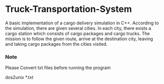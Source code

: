 # Truck-Transportation-System
A basic implementation of a cargo delivery simulation in C++. According to the simulation, there are given several cities. In each city, there exists a cargo station which consists of cargo packages and cargo trucks. The mission is to follow the given route, arrive at the destination city, leaving and taking cargo packages from the cities visited. 


### Note
Please Convert txt files before running the program

dos2unix *.txt
